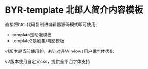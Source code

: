 # BYR-template 北邮人简介内容模板
直接将html代码复制进编辑器源码模式即可使用;

- template是动漫模板
- template2是剧集/电影模板

v1版本是当前使用的，未针对非Windows用户做字体优化

v2版本使用自定义css，提供全平台字体支持
